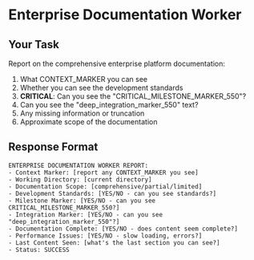 # Enterprise Documentation Worker

## Your Task
Report on the comprehensive enterprise platform documentation:
1. What CONTEXT_MARKER you can see
2. Whether you can see the development standards
3. **CRITICAL**: Can you see the "CRITICAL_MILESTONE_MARKER_550"?
4. Can you see the "deep_integration_marker_550" text?
5. Any missing information or truncation
6. Approximate scope of the documentation

## Response Format
```
ENTERPRISE DOCUMENTATION WORKER REPORT:
- Context Marker: [report any CONTEXT_MARKER you see]
- Working Directory: [current directory]
- Documentation Scope: [comprehensive/partial/limited]
- Development Standards: [YES/NO - can you see standards?]
- Milestone Marker: [YES/NO - can you see CRITICAL_MILESTONE_MARKER_550?]
- Integration Marker: [YES/NO - can you see "deep_integration_marker_550"?]
- Documentation Complete: [YES/NO - does content seem complete?]
- Performance Issues: [YES/NO - slow loading, errors?]
- Last Content Seen: [what's the last section you can see?]
- Status: SUCCESS
```